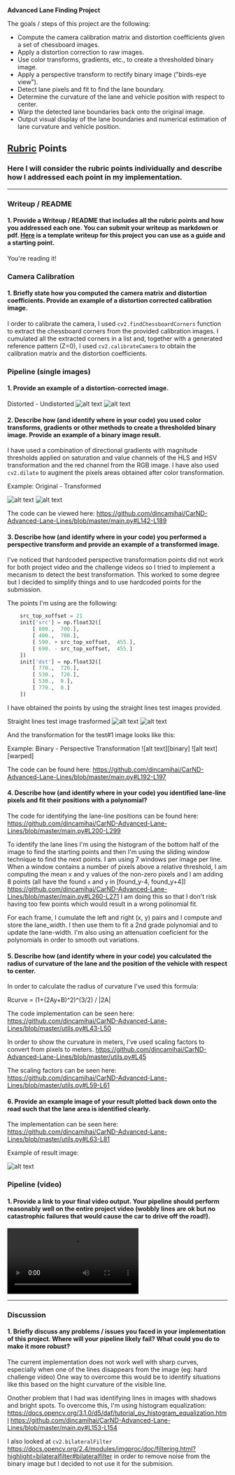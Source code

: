 **Advanced Lane Finding Project**

The goals / steps of this project are the following:

* Compute the camera calibration matrix and distortion coefficients given a set of chessboard images.
* Apply a distortion correction to raw images.
* Use color transforms, gradients, etc., to create a thresholded binary image.
* Apply a perspective transform to rectify binary image ("birds-eye view").
* Detect lane pixels and fit to find the lane boundary.
* Determine the curvature of the lane and vehicle position with respect to center.
* Warp the detected lane boundaries back onto the original image.
* Output visual display of the lane boundaries and numerical estimation of lane curvature and vehicle position.

[//]: # (Image References)

[image2]: ./test_images/test2.jpg "Original Image"
[image2-undist]: ./writeup-examples/undist.png "Undistorted Image"
[image2-binary]: ./writeup-examples/binary.png "Binary Undistorted Image"
[image2-warped]: ./writeup-examples/warped.png "Binary Perspective Transformed Image"
[orig-straight-lines]: ./test_images/straight_lines1.jpg "Original Test #2 Image"
[perspective-straight-lines]: ./writeup-examples/perspective.png "Binary Perspective Transformed Test Image #1"
[plotted-result]: ./writeup-examples/result.png "Plotted result"
[image4]: ./examples/warped_straight_lines.jpg "Warp Example"
[image5]: ./examples/color_fit_lines.jpg "Fit Visual"
[image6]: ./examples/example_output.jpg "Output"
[video1]: ./project_video.mp4 "Video"
[processed-video]: ./processed_video.mp4 "Processed Video"


## [Rubric](https://review.udacity.com/#!/rubrics/571/view) Points

### Here I will consider the rubric points individually and describe how I addressed each point in my implementation.

---

### Writeup / README

#### 1. Provide a Writeup / README that includes all the rubric points and how you addressed each one.  You can submit your writeup as markdown or pdf.  [Here](https://github.com/udacity/CarND-Advanced-Lane-Lines/blob/master/writeup_template.md) is a template writeup for this project you can use as a guide and a starting point.

You're reading it!

### Camera Calibration

#### 1. Briefly state how you computed the camera matrix and distortion coefficients. Provide an example of a distortion corrected calibration image.

I order to calibrate the camera, I used `cv2.findChessboardCorners` function to extract the chessboard corners from the provided calibration images.
I cumulated all the extracted corners in a list and, together with a generated reference pattern (Z=0), I used `cv2.calibrateCamera` to obtain the calibration matrix and the distortion coefficients.


### Pipeline (single images)

#### 1. Provide an example of a distortion-corrected image.

Distorted - Undistorted
![alt text][image2] ![alt text][image2-undist]

#### 2. Describe how (and identify where in your code) you used color transforms, gradients or other methods to create a thresholded binary image.  Provide an example of a binary image result.

I have used a combination of directional gradients with magnitude thresholds applied on saturation and value channels of the HLS and HSV transformation and the red channel from the RGB image.
I have also used `cv2.dilate` to augment the pixels areas obtained after color transformation.

Example: Original - Transformed

![alt text][image2-undist] ![alt text][image2-binary]

The code can be viewed here: https://github.com/dincamihai/CarND-Advanced-Lane-Lines/blob/master/main.py#L142-L189

#### 3. Describe how (and identify where in your code) you performed a perspective transform and provide an example of a transformed image.

I've noticed that hardcoded perspective transformation points did not work for both project video and the challenge videos so I tried to implement a mecanism to detect the best transformation. This worked to some degree but I decided to simplify things and to use hardcoded points for the submission.

The points I'm using are the following:

```python
    src_top_xoffset = 21
    init['src'] = np.float32([
        [ 880.,  700.],
        [ 400.,  700.],
        [ 590. + src_top_xoffset,  455.],
        [ 690. - src_top_xoffset,  455.]
    ])
    init['dst'] = np.float32([
        [ 770.,  720.],
        [ 530.,  720.],
        [ 530.,  0.],
        [ 770.,  0.]
    ])
```
I have obtained the points by using the straight lines test images provided.

Straight lines test image trasformed
![alt text][orig-straight-lines] ![alt text][perspective-straight-lines]

And the transformation for the test#1 image looks like this:

Example: Binary - Perspective Transformation
![alt text][binary] ![alt text][warped]

The code can be found here: https://github.com/dincamihai/CarND-Advanced-Lane-Lines/blob/master/main.py#L192-L197

#### 4. Describe how (and identify where in your code) you identified lane-line pixels and fit their positions with a polynomial?

The code for identifying the lane-line positions can be found here: https://github.com/dincamihai/CarND-Advanced-Lane-Lines/blob/master/main.py#L200-L299

To identify the lane lines I'm using the histogram of the bottom half of the image to find the starting points and then I'm using the sliding window technique to find the next points.
I am using 7 windows per image per line.
When a window contains a number of pixels above a relative threshold, I am computing the mean x and y values of the non-zero pixels and I am adding 8 points (all have the found `x` and `y` in [found_y-4, found_y+4]) https://github.com/dincamihai/CarND-Advanced-Lane-Lines/blob/master/main.py#L260-L271
I am doing this so that I don't risk having too few points which would result in a wrong polinomial fit.

For each frame, I cumulate the left and right (x, y) pairs and I compute and store the lane_width.
I then use them to fit a 2nd grade polynomial and to update the lane-width.
I'm also using an attenuation coeficient for the polynomials in order to smooth out variations.

#### 5. Describe how (and identify where in your code) you calculated the radius of curvature of the lane and the position of the vehicle with respect to center.

In order to calculate the radius of curvature I've used this formula:

Rcurve = (1+(2Ay+B)^2)^(3/2) / |2A|

The code implementation can be seen here: https://github.com/dincamihai/CarND-Advanced-Lane-Lines/blob/master/utils.py#L43-L50

In order to show the curvature in meters, I've used scaling factors to convert from pixels to meters.
https://github.com/dincamihai/CarND-Advanced-Lane-Lines/blob/master/utils.py#L45

The scaling factors can be seen here: https://github.com/dincamihai/CarND-Advanced-Lane-Lines/blob/master/utils.py#L59-L61

#### 6. Provide an example image of your result plotted back down onto the road such that the lane area is identified clearly.

The implementation can be seen here: https://github.com/dincamihai/CarND-Advanced-Lane-Lines/blob/master/utils.py#L63-L81

Example of result image:

![alt text][plotted-result]


### Pipeline (video)

#### 1. Provide a link to your final video output.  Your pipeline should perform reasonably well on the entire project video (wobbly lines are ok but no catastrophic failures that would cause the car to drive off the road!).

![Output video][processed-video]

---

### Discussion

#### 1. Briefly discuss any problems / issues you faced in your implementation of this project.  Where will your pipeline likely fail?  What could you do to make it more robust?

The current implementation does not work well with sharp curves, especially when one of the lines disappears from the image (eg: hard challenge video)
One way to overcome this would be to identify situations like this based on the hight curvature of the visible line.

Onother problem that I had was identifying lines in images with shadows and bright spots. 
To overcome this, I'm using histogram equalization: https://docs.opencv.org/3.1.0/d5/daf/tutorial_py_histogram_equalization.html
https://github.com/dincamihai/CarND-Advanced-Lane-Lines/blob/master/main.py#L153-L154

I also looked at `cv2.bilateralFilter` https://docs.opencv.org/2.4/modules/imgproc/doc/filtering.html?highlight=bilateralfilter#bilateralfilter in order to remove noise from the binary image but I decided to not use it for the submision.
